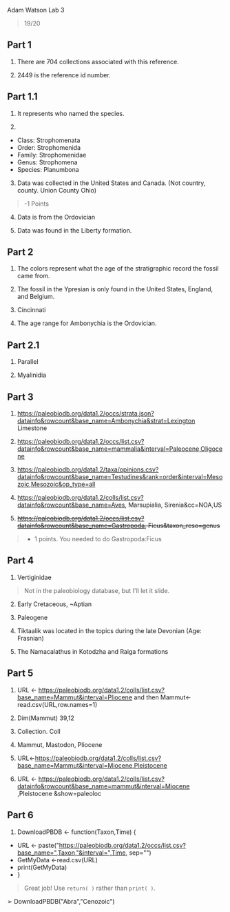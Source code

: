 Adam Watson
Lab 3

> 19/20

## Part 1

1)	There are 704 collections associated with this reference.

2)	2449 is the reference id number.

## Part 1.1
1)	It represents who named the species.

2)	
+ Class: Strophomenata
+ Order: Strophomenida
+ Family: Strophomenidae
+ Genus: Strophomena 
+ Species: Planumbona

3)	Data was collected in the United States and Canada. (Not country, county. Union County Ohio)

> -1 Points

4)	Data is from the Ordovician

5)	Data was found in the Liberty formation.

## Part 2
1)	The colors represent what the age of the stratigraphic record the fossil came from.

2)	The fossil in the Ypresian is only found in the United States, England, and Belgium.

3)	Cincinnati 

4)	The age range for Ambonychia is the Ordovician. 

## Part 2.1

1)	Parallel 

2)	Myalinidia 

## Part 3

1)	https://paleobiodb.org/data1.2/occs/strata.json?datainfo&rowcount&base_name=Ambonychia&strat=Lexington Limestone

2)	https://paleobiodb.org/data1.2/occs/list.csv?datainfo&rowcount&base_name=mammalia&interval=Paleocene,Oligocene

3)	https://paleobiodb.org/data1.2/taxa/opinions.csv?datainfo&rowcount&base_name=Testudines&rank=order&interval=Mesozoic,Mesozoic&op_type=all

4)	https://paleobiodb.org/data1.2/colls/list.csv?datainfo&rowcount&base_name=Aves, Marsupialia, Sirenia&cc=NOA,US

5)	<strike>https://paleobiodb.org/data1.2/occs/list.csv?datainfo&rowcount&base_name=Gastropoda, Ficus&taxon_reso=genus</strike>

> - 1 points. You needed to do Gastropoda:Ficus

## Part 4

1)	Vertiginidae 

> Not in the paleobiology database, but I'll let it slide.

2)	Early Cretaceous, ~Aptian

3)	Paleogene 

4)	Tiktaalik was located in the topics during the late Devonian (Age: Frasnian)

5)	The Namacalathus in Kotodzha and Raiga formations

## Part 5

1)	URL <- https://paleobiodb.org/data1.2/colls/list.csv?base_name=Mammut&interval=Pliocene and then Mammut<-read.csv(URL,row.names=1)	    

2)	Dim(Mammut) 39,12

3)	Collection. Coll

4)	Mammut, Mastodon, Pliocene 

5)	URL<-https://paleobiodb.org/data1.2/colls/list.csv?base_name=Mammut&interval=Miocene,Pleistocene  

6)	URL <- https://paleobiodb.org/data1.2/colls/list.csv?datainfo&rowcount&base_name=mammut&interval=Miocene ,Pleistocene &show=paleoloc

## Part 6

1) DownloadPBDB <- function(Taxon,Time) {
+ URL <- paste("https://paleobiodb.org/data1.2/occs/list.csv?base_name=",Taxon,"&interval=",Time, sep="")
+ GetMyData <-read.csv(URL)
+ print(GetMyData)
+ }

> Great job! Use `return( )` rather than `print( )`.

➢	DownloadPBDB("Abra","Cenozoic")
